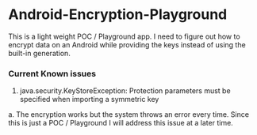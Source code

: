 # Android-Encryption-Playground
This is a light weight POC / Playground app. I need to figure out how to encrypt data on an Android while providing the keys instead of using the built-in generation. 

### Current Known issues
 1. java.security.KeyStoreException: Protection parameters must be specified when importing a symmetric key
  
  a. The encryption works but the system throws an error every time. Since this is just a POC / Playground I will address this issue at a later time.
